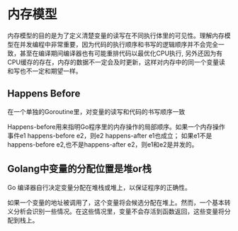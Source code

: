 # 内存模型

内存模型的目的是为了定义清楚变量的读写在不同执行体里的可见性。理解内存模型在并发编程中非常重要，因为代码的执行顺序和书写的逻辑顺序并不会完全一致，甚至在编译期间编译器也有可能重排代码以最优化CPU执行, 另外还因为有CPU缓存的存在，内存的数据不一定会及时更新，这样对内存中的同一个变量读和写也不一定和期望一样。

## Happens Before
在一个单独的Goroutine里，对变量的读写和代码的书写顺序一致

Happens-before用来指明Go程序里的内存操作的局部顺序。如果一个内存操作事件e1 happens-before e2，则e2 happens-after e1也成立；
如果e1不是happens-before e2,也不是happens-after e2，则e1和e2是并发的。


## Golang中变量的分配位置是堆or栈

Go 编译器自行决定变量分配在堆栈或堆上，以保证程序的正确性。

如果一个变量的地址被调用了，这个变量将会候选分配在堆上。然而，一个基本转义分析会识别一些情况。在这些情况里，变量不会存活到函数返回，这些变量将分配到栈上。
